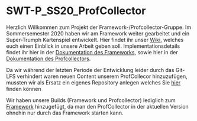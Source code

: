 # SWT-P_SS20_ProfCollector

Herzlich Willkommen zum Projekt der Framework-/Profcollector-Gruppe. Im Sommersemester 2020 haben wir am 
Framework weiter gearbeitet und ein Super-Trumph Kartenspiel entwickelt.
Hier findet ihr unser [Wiki](https://github.com/thm-mni-ii/SWT-P_SS20_ProfCollector/wiki), welches euch einen Einblick
in unsere Arbeit geben soll.
Implementationsdetails findet ihr hier in der [Dokumentation des Frameworks](https://sebastianebenig.github.io/SWT-P_SS20_Framework.github.io/), 
sowie hier in der [Dokumentation des Profcollectors](https://sebastianebenig.github.io/SWT-P_SS20_ProfCollector.github.io/).

Da wir während der letzten Periode der Entwicklung leider durch das Git-LFS verhindert waren neuen Content unserem ProfCollecor hinzuzufügen,
mussten wir als Ersatz ein eigenes Repository anlegen welches Sie [hier](https://github.com/SebastianEbenig/CopyProfCollector) finden können 

Wir haben unsere Builds (Framework und Profcollector) lediglich zum [Framework](https://github.com/thm-mni-ii/SWT-P_SS20_Framework/releases) hinzugefügt, da man den ProfCollector in der aktuellen Version 
ohnehin nur durch das Framework starten kann.
